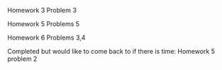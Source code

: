 Homework 3 
Problem 3

Homework 5
Problems 5

Homework 6 
Problems 3,4


Completed but would like to come back to if there is time:
Homework 5 problem 2
